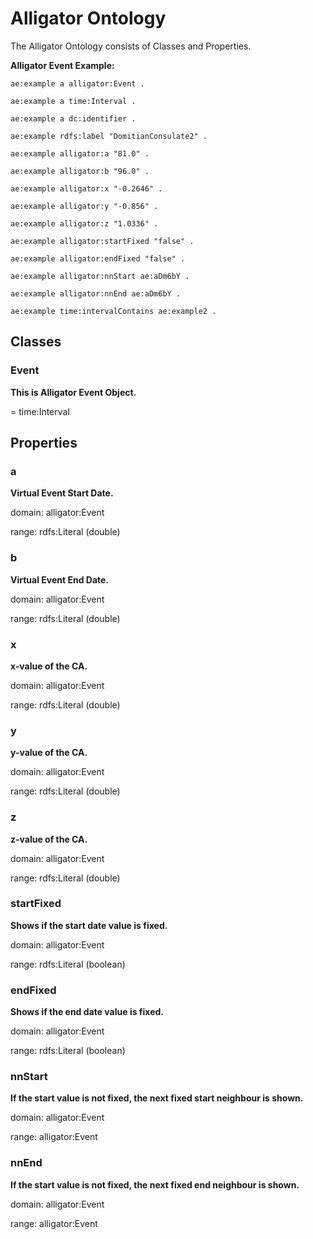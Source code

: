 # Alligator Ontology

The Alligator Ontology consists of Classes and Properties.

**Alligator Event Example:**

```text
ae:example a alligator:Event .

ae:example a time:Interval .

ae:example a dc:identifier .

ae:example rdfs:label "DomitianConsulate2" .

ae:example alligator:a "81.0" .

ae:example alligator:b "96.0" .

ae:example alligator:x "-0.2646" .

ae:example alligator:y "-0.856" .

ae:example alligator:z "1.0336" .

ae:example alligator:startFixed "false" .

ae:example alligator:endFixed "false" .

ae:example alligator:nnStart ae:aDm6bY .

ae:example alligator:nnEnd ae:aDm6bY .

ae:example time:intervalContains ae:example2 .
```


## Classes

### Event

**This is Alligator Event Object.**

= time:Interval

## Properties

### a

**Virtual Event Start Date.**

domain: alligator:Event

range: rdfs:Literal (double)

### b

**Virtual Event End Date.**

domain: alligator:Event

range: rdfs:Literal (double)

### x

**x-value of the CA.**

domain: alligator:Event

range: rdfs:Literal (double)

### y

**y-value of the CA.**

domain: alligator:Event

range: rdfs:Literal (double)

### z

**z-value of the CA.**

domain: alligator:Event

range: rdfs:Literal (double)

### startFixed

**Shows if the start date value is fixed.**

domain: alligator:Event

range: rdfs:Literal (boolean)

### endFixed

**Shows if the end date value is fixed.**

domain: alligator:Event

range: rdfs:Literal (boolean)

### nnStart

**If the start value is not fixed, the next fixed start neighbour is shown.**

domain: alligator:Event

range: alligator:Event

### nnEnd

**If the start value is not fixed, the next fixed end neighbour is shown.**

domain: alligator:Event

range: alligator:Event

